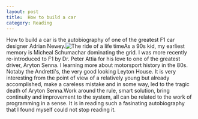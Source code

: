 ```yaml
---
layout: post
title:  How to build a car
category: Reading
---
```


How to build a car is the autobiography of one of the greatest F1 car designer Adrian Newey.![The ride of a life time](https://images.unsplash.com/photo-1533418264835-9871c7c2dbf0?ixlib=rb-1.2.1&auto=format&fit=crop&w=1350&q=80)As a 90s kid, my earliest memory is Micheal Schumachar dominating the grid. I was more recently re-introduced to F1 by Dr. Peter Attia for his love to one of the greatest driver, Aryton Senna. I learning more about motorsport history in the 80s. Notaby the Andretti's, the very good looking Leyton House. It is very interesting from the point of view of a relatively young but already accomplished, make a careless mistake and in some way, led to the tragic death of Aryton Senna.Work around the rule, smart solution, bring continuity and improvement to the system, all can be related to the work of programming in a sense. It is in reading such a fasinating autobiography that I found myself could not stop reading it.

